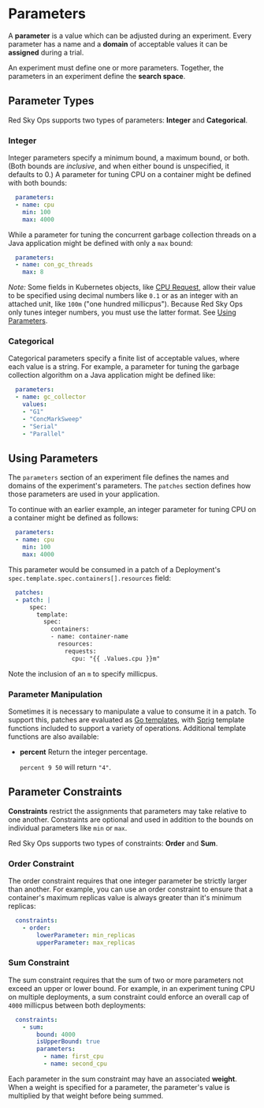 # Parameters

A **parameter** is a value which can be adjusted during an experiment. Every parameter has a name and a **domain** of acceptable values it can be **assigned** during a trial.

An experiment must define one or more parameters. Together, the parameters in an experiment define the **search space**.

## Parameter Types

Red Sky Ops supports two types of parameters: **Integer** and **Categorical**.

### Integer

Integer parameters specify a minimum bound, a maximum bound, or both. (Both bounds are *inclusive*, and when either bound is unspecified, it defaults to 0.) A parameter for tuning CPU on a container might be defined with both bounds:

```yaml
  parameters:
  - name: cpu
    min: 100
    max: 4000
```

While a parameter for tuning the concurrent garbage collection threads on a Java application might be defined with only a `max` bound:

```yaml
  parameters:
  - name: con_gc_threads
    max: 8
```

*Note:* Some fields in Kubernetes objects, like [CPU Request](https://kubernetes.io/docs/concepts/configuration/manage-resources-containers/#meaning-of-cpu), allow their value to be specified using decimal numbers like `0.1` or as an integer with an attached unit, like `100m` ("one hundred millicpus"). Because Red Sky Ops only tunes integer numbers, you must use the latter format. See [Using Parameters](#using-parameters).

### Categorical

Categorical parameters specify a finite list of acceptable values, where each value is a string. For example, a parameter for tuning the garbage collection algorithm on a Java application might be defined like:

```yaml
  parameters:
  - name: gc_collector
    values:
    - "G1"
    - "ConcMarkSweep"
    - "Serial"
    - "Parallel"
```

## Using Parameters

The `parameters` section of an experiment file defines the names and domains of the experiment's parameters. The `patches` section defines how those parameters are used in your application.

To continue with an earlier example, an integer parameter for tuning CPU on a container might be defined as follows:

```yaml
  parameters:
  - name: cpu
    min: 100
    max: 4000
```

This parameter would be consumed in a patch of a Deployment's `spec.template.spec.containers[].resources` field:

```yaml
  patches:
  - patch: |
      spec:
        template:
          spec:
            containers:
            - name: container-name
              resources:
                requests:
                  cpu: "{{ .Values.cpu }}m"
```

Note the inclusion of an `m` to specify millicpus.

### Parameter Manipulation

Sometimes it is necessary to manipulate a value to consume it in a patch. To support this, patches are evaluated as [Go templates](https://golang.org/pkg/text/template/), with [Sprig](http://masterminds.github.io/sprig/) template functions included to support a variety of operations. Additional template functions are also available:

- **percent**
  Return the integer percentage.

  `percent 9 50` will return `"4"`.

## Parameter Constraints

**Constraints** restrict the assignments that parameters may take relative to one another. Constraints are optional and used in addition to the bounds on individual parameters like `min` or `max`.

Red Sky Ops supports two types of constraints: **Order** and **Sum**.

### Order Constraint

The order constraint requires that one integer parameter be strictly larger than another. For example, you can use an order constraint to ensure that a container's maximum replicas value is always greater than it's minimum replicas:

```yaml
  constraints:
    - order:
        lowerParameter: min_replicas
        upperParameter: max_replicas
```

### Sum Constraint

The sum constraint requires that the sum of two or more parameters not exceed an upper or lower bound. For example, in an experiment tuning CPU on multiple deployments, a sum constraint could enforce an overall cap of `4000` millicpus between both deployments:

```yaml
  constraints:
    - sum:
        bound: 4000
        isUpperBound: true
        parameters:
          - name: first_cpu
          - name: second_cpu
```

Each parameter in the sum constraint may have an associated **weight**. When a weight is specified for a parameter, the parameter's value is multiplied by that weight before being summed.
